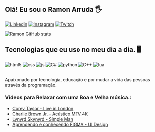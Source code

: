 ## Olá! Eu sou o Ramon Arruda 🖐️

[![Linkedin](https://img.shields.io/badge/LinkedIn-0077B5?style=for-the-badge&logo=linkedin&logoColor=white)](https://www.linkedin.com/in/ramon-arruda-993784212/)
[![Instagram](https://img.shields.io/badge/Instagram-E4405F?style=for-the-badge&logo=instagram&logoColor=white)](https://instagram.com/ramonarruda000)
[![Twitch](https://img.shields.io/badge/Twitch-9146FF?style=for-the-badge&logo=twitch&logoColor=white)](https://twitch.tv/prolordfps)

![Ramon GitHub stats](https://github-readme-stats.vercel.app/api?username=ProLORDfps&show_icons=true&theme=dracula&count_private=true)

## Tecnologias que eu uso no meu dia a dia. 🖥️

<div style="display: inline_block">
  <img align="center" alt="html5" src="https://img.shields.io/badge/HTML5-E34F26?style=for-the-badge&logo=html5&logoColor=white" />
  <img align="center" alt="css" src="https://img.shields.io/badge/CSS3-1572B6?style=for-the-badge&logo=css3&logoColor=white" />
  <img align="center" alt="js" src="https://img.shields.io/badge/JavaScript-F7DF1E?style=for-the-badge&logo=javascript&logoColor=black" />
  <img align="center" alt="C#" src="https://img.shields.io/badge/C%23-239120?style=for-the-badge&logo=c-sharp&logoColor=white" />
  <img align="center" alt="python" src="https://img.shields.io/badge/Python-14354C?style=for-the-badge&logo=python&logoColor=white" />
  <img align="center" alt="C++" src="https://img.shields.io/badge/C%2B%2B-00599C?style=for-the-badge&logo=c%2B%2B&logoColor=white" />
  <img align="center" alt="lua" src="https://img.shields.io/badge/Lua-2C2D72?style=for-the-badge&logo=lua&logoColor=white" />
</div><br/>

Apaixonado por tecnologia, educação e por mudar a vida das pessoas através da programação.

### Vídeos para Relaxar com uma Boa e Velha música.:
- [Corey Taylor - Live in London](https://youtu.be/uetFO7y8WPA)<br/>
- [Charlie Brown Jr. - Acústico MTV 4K](https://youtube.com/playlist?list=PLWA7TqGYW-8d9IbAmStQ-RXcCb6VxrCbZ)<br/>
- [Lynyrd Skynyrd - Simple Man](https://www.youtube.com/watch?v=Mqfwbf3X8SA)<br/>
- [Aprendendo e conhecendo FIGMA - UI Design](https://youtu.be/KRCfX25yFf4)<br/>

